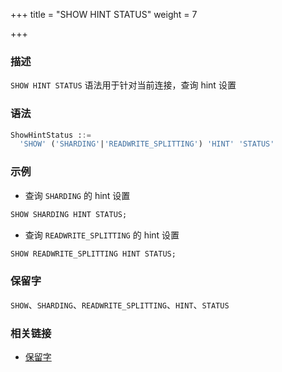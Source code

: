 +++
title = "SHOW HINT STATUS"
weight = 7

+++

### 描述

`SHOW HINT STATUS` 语法用于针对当前连接，查询 hint 设置

### 语法

```sql
ShowHintStatus ::=
  'SHOW' ('SHARDING'|'READWRITE_SPLITTING') 'HINT' 'STATUS'
```

### 示例

- 查询 `SHARDING` 的 hint 设置

```sql
SHOW SHARDING HINT STATUS;
```

- 查询 `READWRITE_SPLITTING` 的 hint 设置

```sql
SHOW READWRITE_SPLITTING HINT STATUS;
```

### 保留字

`SHOW`、`SHARDING`、`READWRITE_SPLITTING`、`HINT`、`STATUS`

### 相关链接

- [保留字](/cn/reference/distsql/syntax/reserved-word/)